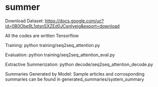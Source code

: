 # summer


Download Dataset:
https://docs.google.com/uc?id=0B0Obe9L1qtsnSXZEd0JCenIyejg&export=download

All the codes are written Tensorflow

Training:
python training/seq2seq_attention.py

Evaluation:
python training/seq2seq_attention_eval.py

Extractive Summerization:
python decode/seq2seq_attention_decode.py

Summaries Generated by Model:
Sample articles and corrosponding summaries can be found in generated_summaries/system_summary
